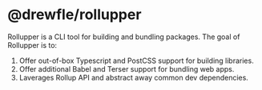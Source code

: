 # @drewfle/rollupper

Rollupper is a CLI tool for building and bundling packages. The goal of Rollupper is to:

1. Offer out-of-box Typescript and PostCSS support for building libraries.
1. Offer additional Babel and Terser support for bundling web apps.
1. Laverages Rollup API and abstract away common dev dependencies.
